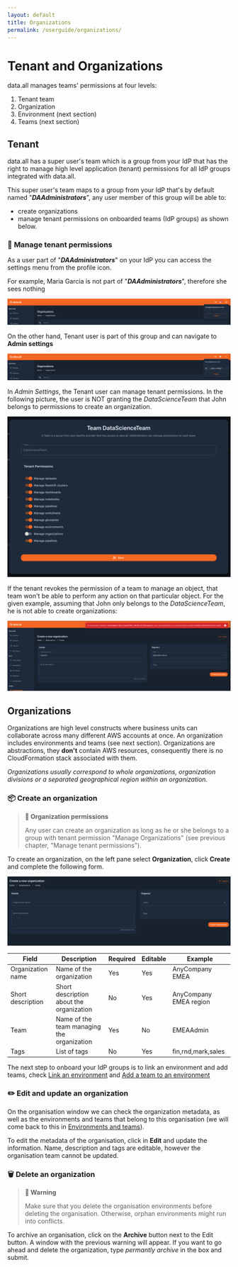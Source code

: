 ```yaml
---
layout: default
title: Organizations
permalink: /userguide/organizations/
---
```


# **Tenant and Organizations**

data.all manages teams' permissions at four levels:

1. Tenant team
2. Organization
3. Environment (next section)
4. Teams (next section)

## **Tenant**

data.all has a super user's team which is a group from your
IdP that has the right to manage high level application (tenant)
permissions for all IdP groups integrated with data.all.

This super user's team maps to a group from your IdP that's by default
named "***DAAdministrators***", any user member of this group will be
able to:

- create organizations
- manage tenant permissions on onboarded teams (IdP groups) as shown below.

### 👥 **Manage tenant permissions**
As a user part of "***DAAdministrators***" on your IdP you can access
the settings menu from the profile icon.

For example, Maria Garcia is not part of "***DAAdministrators***", therefore she sees nothing

![](img/organizations/org_tenant_2.png#zoom#shadow)

On the other hand, Tenant user is part of this group and can navigate to **Admin settings**

![](img/organizations/org_tenant_1.png#zoom#shadow)

In *Admin Settings*, the Tenant user can manage tenant permissions. In the following picture, the user is NOT granting the
*DataScienceTeam* that John belongs to permissions to create an organization.

![](img/organizations/org_tenant_3.png#zoom#shadow)

If the tenant revokes the permission of a team to manage an object, that team won't be able to perform any action on
that particular object. For the given example, assuming that John only belongs to the *DataScienceTeam*,
he is not able to create organizations:

![](img/organizations/org_tenant_4.png#zoom#shadow)

## **Organizations**
Organizations are high level constructs where business units can collaborate across many different AWS accounts
at once. An organization includes environments and teams (see next section). Organizations are abstractions,
they **don't** contain AWS resources, consequently there is no CloudFormation stack associated with them.

*Organizations usually correspond to whole organizations, organization divisions or a separated geographical region
within an organization.*

### 📦 **Create an organization**
> **📝 Organization permissions**
>
> Any user can create an organization as long as he or she belongs to a
> group with tenant permission "Manage Organizations" (see previous chapter, "Manage tenant permissions").

To create an organization, on the left pane select **Organization**, click **Create** and complete the following form.

![organization_form](img/organizations/org_tenant_5.png#zoom#shadow)


| Field             | Description | Required | Editable | Example
|-------------------|-------------|----------|----------|-------------
| Organization name |    Name of the organization         | Yes      | Yes      | AnyCompany EMEA
| Short description | Short description about the organization| No       | Yes      | AnyCompany EMEA region
| Team              | Name of the team managing the organization         | Yes      | No       | EMEAAdmin
| Tags              |  List of tags           | No       | Yes      |fin,rnd,mark,sales

The next step to onboard your IdP groups is to link an environment and add teams, check
<a href="environments.html">Link an environment</a> and <a href="environments.html">Add a team to an environment</a>

### ✏️ **Edit and update an organization**
On the organisation window we can check the organization metadata, as well as the environments and teams that belong
to this organisation (we will come back to this in
<a href="environments.html">Environments and teams</a>).

To edit the metadata of the organisation, click in **Edit** and update the information. Name, description and tags are
editable, however the organisation team cannot be updated.

### 🗑️ **Delete an organization**
> **🚨 Warning**
>
> Make sure that you delete the organisation environments before deleting the organisation. Otherwise, orphan
> environments might run into conflicts.

To archive an organisation, click on the **Archive** button next to the Edit button. A window with the previous
warning will appear. If you want to go ahead and delete the organization, type *permantly archive* in the box and
submit.

